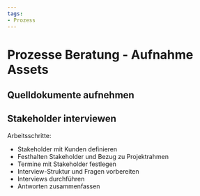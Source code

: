 ```yaml
---
tags:
- Prozess
---
```

# Prozesse Beratung - Aufnahme Assets

## Quelldokumente aufnehmen



## Stakeholder interviewen

Arbeitsschritte:
* Stakeholder mit Kunden definieren
* Festhalten Stakeholder und Bezug zu Projektrahmen
* Termine mit Stakeholder festlegen
* Interview-Struktur und Fragen vorbereiten
* Interviews durchführen
* Antworten zusammenfassen